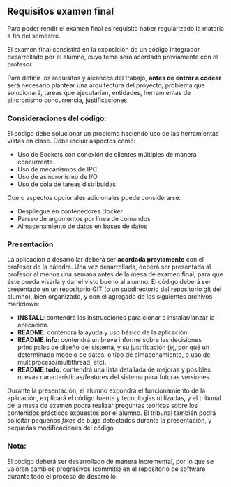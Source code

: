 
## Requisitos examen final

Para poder rendir el examen final es requisito haber regularizado la materia a fin del semestre.

El examen final consistirá en la exposición de un código integrador desarrollado por el alumno, cuyo tema será acordado previamente con el profesor.

Para definir los requisitos y alcances del trabajo, **antes de entrar a codear** será necesario plantear una arquitectura del proyecto, problema que solucionará, tareas que ejecutarían, entidades, herramientas de sincronismo concurrencia, justificaciones.

### Consideraciones del código:
El código debe solucionar un problema haciendo uso de las herramientas vistas en clase. Debe incluir aspectos como:
* Uso de Sockets con conexión de clientes múltiples de manera concurrente.
* Uso de mecanismos de IPC
* Uso de asincronismo de I/O
* Uso de cola de tareas distribuidas

Como aspectos opcionales adicionales puede considerarse:
* Despliegue en contenedores Docker
* Parseo de argumentos por línea de comandos
* Almacenamiento de datos en bases de datos

### Presentación
La aplicación a desarrollar deberá ser **acordada previamente** con el profesor de la cátedra.
Una vez desarrollada, deberá ser presentada al profesor al menos una semana antes de la mesa de examen final, para que éste pueda visarla y dar el visto bueno al alumno.
El código deberá ser presentado en un repositorio GIT (o un subdirectorio del repositorio git del alumno), bien organizado, y con el agregado de los siguientes archivos markdown:
* **INSTALL**: contendrá las instrucciones para clonar e instalar/lanzar la aplicación.
* **README**: contendrá la ayuda y uso básico de la aplicación.
* **README.info**: contendrá un breve informe sobre las decisiones principales de diseño del sistema, y su justificación (ej, por qué un determinado modelo de datos, o tipo de almacenamiento, o uso de multiproceso/multithread, etc).
* **README.todo**: contendrá una lista detallada de mejoras y posibles nuevas características/features del sistema para futuras versiones.

Durante la presentación, el alumno expondrá el funcionamiento de la aplicación, explicará el código fuente y tecnologías utilizadas, y el tribunal de la mesa de examen podrá realizar preguntas teóricas sobre los contenidos prácticos expuestos por el alumno.
El tribunal también podrá solicitar pequeños *fixes* de bugs detectados durante la presentación, y pequeñas modificaciones del código.

### Nota:
El código deberá ser desarrollado de manera incremental, por lo que se valoran cambios progresivos (commits) en el repositorio de software durante todo el proceso de desarrollo.
